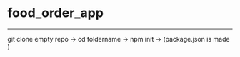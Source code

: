 # food_order_app
<hr>
<p> git clone empty repo -> cd foldername -> npm init -> (package.json is made ) </p>